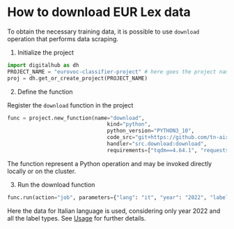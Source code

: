 # How to download EUR Lex data

To obtain the necessary training data, it is possible to use ``download`` operation that performs data scraping. 

1. Initialize the project

```python
import digitalhub as dh
PROJECT_NAME = "eurovoc-classifier-project" # here goes the project name that you are creating on the platform
proj = dh.get_or_create_project(PROJECT_NAME)
```

2. Define the function

Register the ``download`` function in the project

```python
func = project.new_function(name="download",
                                kind="python",
                                python_version="PYTHON3_10",
                                code_src="git+https://github.com/tn-aixpa/eurovoc-classifier",
                                handler="src.download:download",
                                requirements=["tqdm==4.64.1", "requests==2.28.1", "beautifulsoup4==4.11.2", "lxml==4.9.2" ,"languagecodes==1.1.1", "PageRange==0.4"])
```
The function represent a Python operation and may be invoked directly locally or on the cluster.

3. Run the download function

```python
func.run(action="job", parameters={"lang": "it", "year": "2022", "label_types": "TC,DO,MT"})
```

Here the data for Italian language is used, considering only year 2022 and all the label types. See [Usage](../usage.md) for further details.

